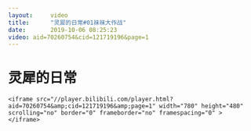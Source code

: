 ```yaml
---
layout:     video
title:      "灵犀的日常#01袜袜大作战"
date:       2019-10-06 08:25:23
video: aid=70260754&cid=121719196&page=1
---
```


# 灵犀的日常

    <iframe src="//player.bilibili.com/player.html?aid=70260754&amp;cid=121719196&amp;page=1" width="780" height="480" scrolling="no" border="0" frameborder="no" framespacing="0" > </iframe>
